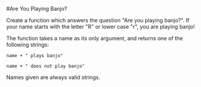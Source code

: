 #Are You Playing Banjo?

Create a function which answers the question "Are you
 playing banjo?".
If your name starts with the letter "R" or lower case
 "r", you are playing banjo!

The function takes a name as its only argument,
 and returns one of the following strings:

`name + " plays banjo" `

`name + " does not play banjo"`

Names given are always valid strings.

